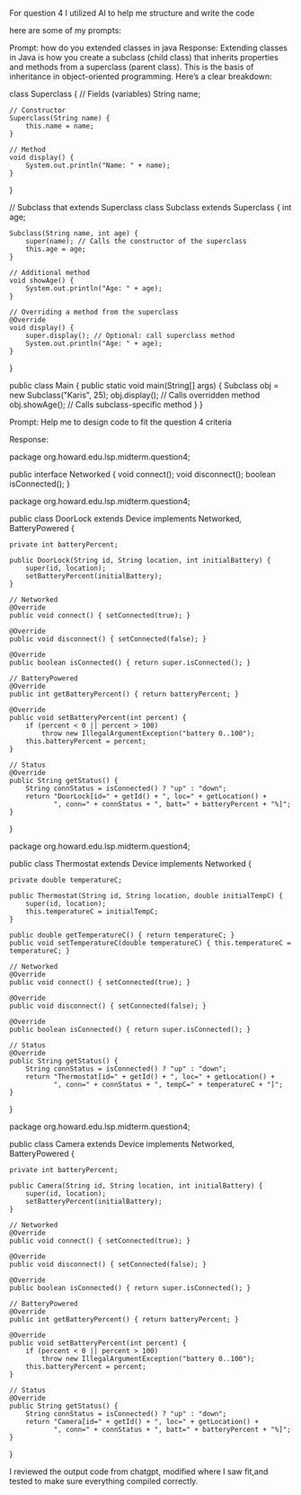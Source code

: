 For question 4 I utilized AI to help me structure and write the code 

here are some of my prompts:

Prompt: how do you extended classes in java
Response: Extending classes in Java is how you create a subclass (child class) that inherits properties and methods from a superclass (parent class). This is the basis of inheritance in object-oriented programming. Here’s a clear breakdown:

class Superclass {
    // Fields (variables)
    String name;

    // Constructor
    Superclass(String name) {
        this.name = name;
    }

    // Method
    void display() {
        System.out.println("Name: " + name);
    }
}

// Subclass that extends Superclass
class Subclass extends Superclass {
    int age;

    Subclass(String name, int age) {
        super(name); // Calls the constructor of the superclass
        this.age = age;
    }

    // Additional method
    void showAge() {
        System.out.println("Age: " + age);
    }

    // Overriding a method from the superclass
    @Override
    void display() {
        super.display(); // Optional: call superclass method
        System.out.println("Age: " + age);
    }
}

public class Main {
    public static void main(String[] args) {
        Subclass obj = new Subclass("Karis", 25);
        obj.display();   // Calls overridden method
        obj.showAge();   // Calls subclass-specific method
    }
}

Prompt: Help me to design code to fit the question 4 criteria 

Response: 

package org.howard.edu.lsp.midterm.question4;

public interface Networked {
    void connect();
    void disconnect();
    boolean isConnected();
}

package org.howard.edu.lsp.midterm.question4;

public class DoorLock extends Device implements Networked, BatteryPowered {

    private int batteryPercent;

    public DoorLock(String id, String location, int initialBattery) {
        super(id, location);
        setBatteryPercent(initialBattery);
    }

    // Networked
    @Override
    public void connect() { setConnected(true); }

    @Override
    public void disconnect() { setConnected(false); }

    @Override
    public boolean isConnected() { return super.isConnected(); }

    // BatteryPowered
    @Override
    public int getBatteryPercent() { return batteryPercent; }

    @Override
    public void setBatteryPercent(int percent) {
        if (percent < 0 || percent > 100)
            throw new IllegalArgumentException("battery 0..100");
        this.batteryPercent = percent;
    }

    // Status
    @Override
    public String getStatus() {
        String connStatus = isConnected() ? "up" : "down";
        return "DoorLock[id=" + getId() + ", loc=" + getLocation() +
               ", conn=" + connStatus + ", batt=" + batteryPercent + "%]";
    }
}

package org.howard.edu.lsp.midterm.question4;

public class Thermostat extends Device implements Networked {

    private double temperatureC;

    public Thermostat(String id, String location, double initialTempC) {
        super(id, location);
        this.temperatureC = initialTempC;
    }

    public double getTemperatureC() { return temperatureC; }
    public void setTemperatureC(double temperatureC) { this.temperatureC = temperatureC; }

    // Networked
    @Override
    public void connect() { setConnected(true); }

    @Override
    public void disconnect() { setConnected(false); }

    @Override
    public boolean isConnected() { return super.isConnected(); }

    // Status
    @Override
    public String getStatus() {
        String connStatus = isConnected() ? "up" : "down";
        return "Thermostat[id=" + getId() + ", loc=" + getLocation() +
               ", conn=" + connStatus + ", tempC=" + temperatureC + "]";
    }
}

package org.howard.edu.lsp.midterm.question4;

public class Camera extends Device implements Networked, BatteryPowered {

    private int batteryPercent;

    public Camera(String id, String location, int initialBattery) {
        super(id, location);
        setBatteryPercent(initialBattery);
    }

    // Networked
    @Override
    public void connect() { setConnected(true); }

    @Override
    public void disconnect() { setConnected(false); }

    @Override
    public boolean isConnected() { return super.isConnected(); }

    // BatteryPowered
    @Override
    public int getBatteryPercent() { return batteryPercent; }

    @Override
    public void setBatteryPercent(int percent) {
        if (percent < 0 || percent > 100)
            throw new IllegalArgumentException("battery 0..100");
        this.batteryPercent = percent;
    }

    // Status
    @Override
    public String getStatus() {
        String connStatus = isConnected() ? "up" : "down";
        return "Camera[id=" + getId() + ", loc=" + getLocation() +
               ", conn=" + connStatus + ", batt=" + batteryPercent + "%]";
    }
}



I reviewed the output code from chatgpt, modified where I saw fit,and tested to make sure everything compiled correctly.